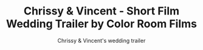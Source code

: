 ---
title: Chrissy & Vincent - Short Film Wedding Trailer by Color Room Films
subtitle: Chrissy & Vincent's wedding trailer
location:
link: 198133970
thumb: /img/thumbs/chrissy_vincent.jpg
---